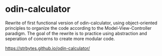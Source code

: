 # odin-calculator
Rewrite of first functional version of odin-calculator, using object-oriented principles to organize the code according to the Model-View-Controller paradigm. The goal of the rewrite is to practice using abstraction and seperation of concerns to create more modular code.

https://strbytes.github.io/odin-calculator/
